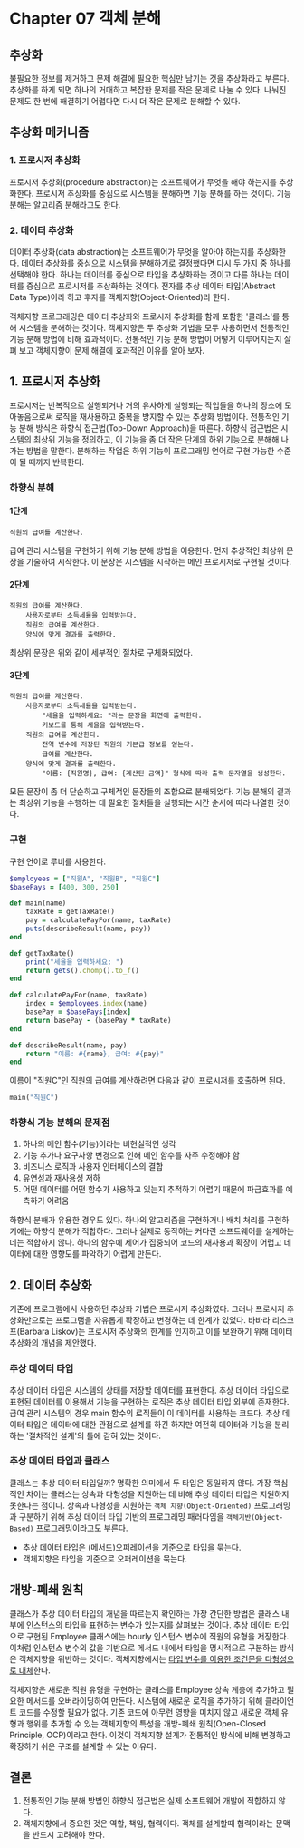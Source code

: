 # Chapter 07 객체 분해

## 추상화
불필요한 정보를 제거하고 문제 해결에 필요한 핵심만 남기는 것을 추상화라고 부른다. 추상화를 하게 되면 하나의 거대하고 복잡한 문제를 작은 문제로 나눌 수 있다. 나눠진 문제도 한 번에 해결하기 어렵다면 다시 더 작은 문제로 분해할 수 있다.  

## 추상화 메커니즘
### 1. 프로시저 추상화
프로시저 추상화(procedure abstraction)는 소프트웨어가 무엇을 해야 하는지를 추상화한다. 프로시저 추상화를 중심으로 시스템을 분해하면 기능 분해를 하는 것이다. 기능 분해는 알고리즘 분해라고도 한다. 

### 2. 데이터 추상화
데이터 추상화(data abstraction)는 소프트웨어가 무엇을 알아야 하는지를 추상화한다. 데이터 추상화를 중심으로 시스템을 분해하기로 결정했다면 다시 두 가지 중 하나를 선택해야 한다. 하나는 데이터를 중심으로 타입을 추상화하는 것이고 다른 하나는 데이터를 중심으로 프로시저를 추상화하는 것이다. 전자를 추상 데이터 타입(Abstract Data Type)이라 하고 후자를 객체지향(Object-Oriented)라 한다. 

객체지향 프로그래밍은 데이터 추상화와 프로시저 추상화를 함께 포함한 '클래스'를 통해 시스템을 분해하는 것이다. 객체지향은 두 추상화 기법을 모두 사용하면서 전통적인 기능 분해 방법에 비해 효과적이다. 전통적인 기능 분해 방법이 어떻게 이루어지는지 살펴 보고 객체지향이 문제 해결에 효과적인 이유를 알아 보자.  

## 1. 프로시저 추상화
프로시저는 반복적으로 실행되거나 거의 유사하게 실행되는 작업들을 하나의 장소에 모아놓음으로써 로직을 재사용하고 중복을 방지할 수 있는 추상화 방법이다. 전통적인 기능 분해 방식은 하향식 접근법(Top-Down Approach)을 따른다. 하향식 접근법은 시스템의 최상위 기능을 정의하고, 이 기능을 좀 더 작은 단계의 하위 기능으로 분해해 나가는 방법을 말한다. 분해하는 작업은 하위 기능이 프로그래밍 언어로 구현 가능한 수준이 될 때까지 반복한다.  

### 하향식 분해
#### 1단계
```text
직원의 급여를 계산한다.
```
급여 관리 시스템을 구현하기 위해 기능 분해 방법을 이용한다. 먼저 추상적인 최상위 문장을 기술하여 시작한다. 이 문장은 시스템을 시작하는 메인 프로시저로 구현될 것이다.

#### 2단계
```text
직원의 급여를 계산한다.
    사용자로부터 소득세율을 입력받는다.
    직원의 급여를 계산한다.
    양식에 맞게 결과를 출력한다.
```
최상위 문장은 위와 같이 세부적인 절차로 구체화되었다.

#### 3단계
```text
직원의 급여를 계산한다.
    사용자로부터 소득세율을 입력받는다.
        "세율을 입력하세요: "라는 문장을 화면에 출력한다.
        키보드를 통해 세율을 입력받는다.
    직원의 급여를 계산한다.
        전역 변수에 저장된 직원의 기본급 정보를 얻는다.
        급여를 계산한다.
    양식에 맞게 결과를 출력한다.
        "이름: {직원명}, 급여: {계산된 금액}" 형식에 따라 출력 문자열을 생성한다.
```
모든 문장이 좀 더 단순하고 구체적인 문장들의 조합으로 분해되었다. 기능 분해의 결과는 최상위 기능을 수행하는 데 필요한 절차들을 실행되는 시간 순서에 따라 나열한 것이다. 

### 구현
구현 언어로 루비를 사용한다.

```ruby
$employees = ["직원A", "직원B", "직원C"]
$basePays = [400, 300, 250]

def main(name)
    taxRate = getTaxRate()
    pay = calculatePayFor(name, taxRate)
    puts(describeResult(name, pay))
end

def getTaxRate()
    print("세율을 입력하세요: ")
    return gets().chomp().to_f()
end

def calculatePayFor(name, taxRate)
    index = $employees.index(name)
    basePay = $basePays[index]
    return basePay - (basePay * taxRate)
end

def describeResult(name, pay)
    return "이름: #{name}, 급여: #{pay}"
end
```

이름이 "직원C"인 직원의 급여를 계산하려면 다음과 같이 프로시저를 호출하면 된다.  

```ruby
main("직원C")
```

### 하향식 기능 분해의 문제점
1. 하나의 메인 함수(기능)이라는 비현실적인 생각
2. 기능 추가나 요구사항 변경으로 인해 메인 함수를 자주 수정해야 함
3. 비즈니스 로직과 사용자 인터페이스의 결합
4. 유연성과 재사용성 저하
5. 어떤 데이터를 어떤 함수가 사용하고 있는지 추적하기 어렵기 때문에 파급효과를 예측하기 어려움

하향식 분해가 유용한 경우도 있다. 하나의 알고리즘을 구현하거나 배치 처리를 구현하기에는 하향식 분해가 적합하다. 그러나 실제로 동작하는 커다란 소프트웨어를 설계하는 데는 적합하지 않다. 하나의 함수에 제어가 집중되어 코드의 재사용과 확장이 어렵고 데이터에 대한 영향도를 파악하기 어렵게 만든다.

## 2. 데이터 추상화
기존에 프로그램에서 사용하던 추상화 기법은 프로시저 추상화였다. 그러나 프로시저 추상화만으로는 프로그램을 자유롭게 확장하고 변경하는 데 한계가 있었다. 바바라 리스코프(Barbara Liskov)는 프로시저 추상화의 한계를 인지하고 이를 보완하기 위해 데이터 추상화의 개념을 제안했다.  

### 추상 데이터 타입
추상 데이터 타입은 시스템의 상태를 저장할 데이터를 표현한다. 추상 데이터 타입으로 표현된 데이터를 이용해서 기능을 구현하는 로직은 추상 데이터 타입 외부에 존재한다. 급여 관리 시스템의 경우 main 함수의 로직들이 이 데이터를 사용하는 코드다. 추상 데이터 타입은 데이터에 대한 관점으로 설계를 하긴 하지만 여전히 데이터와 기능을 분리하는 '절차적인 설계'의 틀에 갇혀 있는 것이다.

### 추상 데이터 타입과 클래스
클래스는 추상 데이터 타입일까? 명확한 의미에서 두 타입은 동일하지 않다. 가장 핵심적인 차이는 클래스는 상속과 다형성을 지원하는 데 비해 추상 데이터 타입은 지원하지 못한다는 점이다. 상속과 다형성을 지원하는 ```객체 지향(Object-Oriented)``` 프로그래밍과 구분하기 위해 추상 데이터 타입 기반의 프로그래밍 패러다임을 ```객체기반(Object-Based)``` 프로그래밍이라고도 부른다.  

- 추상 데이터 타입은 (메서드)오퍼레이션을 기준으로 타입을 묶는다.
- 객체지향은 타입을 기준으로 오퍼레이션을 묶는다.

## 개방-폐쇄 원칙
클래스가 추상 데이터 타입의 개념을 따르는지 확인하는 가장 간단한 방법은 클래스 내부에 인스턴스의 타입을 표현하는 변수가 있는지를 살펴보는 것이다. 추상 데이터 타입으로 구현된 Employee 클래스에는 hourly 인스턴스 변수에 직원의 유형을 저장한다. 이처럼 인스턴스 변수의 값을 기반으로 메서드 내에서 타입을 명시적으로 구분하는 방식은 객체지향을 위반하는 것이다. 객체지향에서는 [타입 변수를 이용한 조건문을 다형성으로 대체](https://github.com/yoo-jaein/refactoring/blob/main/Chapter%2012/memo.md#126-%ED%83%80%EC%9E%85-%EC%BD%94%EB%93%9C%EB%A5%BC-%EC%84%9C%EB%B8%8C%ED%81%B4%EB%9E%98%EC%8A%A4%EB%A1%9C-%EB%B0%94%EA%BE%B8%EA%B8%B0)한다.

객체지향은 새로운 직원 유형을 구현하는 클래스를 Employee 상속 계층에 추가하고 필요한 메서드를 오버라이딩하여 만든다. 시스템에 새로운 로직을 추가하기 위해 클라이언트 코드를 수정할 필요가 없다. 기존 코드에 아무런 영향을 미치지 않고 새로운 객체 유형과 행위를 추가할 수 있는 객체지향의 특성을 개방-폐쇄 원칙(Open-Closed Principle, OCP)이라고 한다. 이것이 객체지향 설계가 전통적인 방식에 비해 변경하고 확장하기 쉬운 구조를 설계할 수 있는 이유다.

## 결론
1. 전통적인 기능 분해 방법인 하향식 접근법은 실제 소프트웨어 개발에 적합하지 않다.
2. 객체지향에서 중요한 것은 역할, 책임, 협력이다. 객체를 설계할때 협력이라는 문맥을 반드시 고려해야 한다.